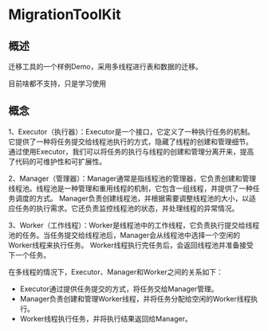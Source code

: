 # MigrationToolKit

## 概述

迁移工具的一个样例Demo，采用多线程进行表和数据的迁移。

目前啥都不支持，只是学习使用

## 概念

1、Executor（执行器）：Executor是一个接口，它定义了一种执行任务的机制。它提供了一种将任务提交给线程池执行的方式，隐藏了线程的创建和管理细节。
通过使用Executor，我们可以将任务的执行与线程的创建和管理分离开来，提高了代码的可维护性和可扩展性。

2、Manager（管理器）：Manager通常是指线程池的管理器，它负责创建和管理线程池。线程池是一种管理和重用线程的机制，它包含一组线程，并提供了一种任务调度的方式。
Manager负责创建线程池，并根据需要调整线程池的大小，以适应任务的执行需求。它还负责监控线程池的状态，并处理线程的异常情况。

3、Worker（工作线程）：Worker是线程池中的工作线程，它负责执行提交给线程池的任务。当任务提交给线程池后，Manager会从线程池中选择一个空闲的Worker线程来执行任务。
Worker线程执行完任务后，会返回线程池并准备接受下一个任务。

在多线程的情况下，Executor、Manager和Worker之间的关系如下：

* Executor通过提供任务提交的方式，将任务交给Manager管理。
* Manager负责创建和管理Worker线程，并将任务分配给空闲的Worker线程执行。
* Worker线程执行任务，并将执行结果返回给Manager。
